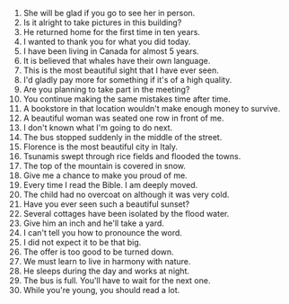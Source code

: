 1. She will be glad if you go to see her in person.
2. Is it alright to take pictures in this building?
3. He returned home for the first time in ten years.
4. I wanted to thank you for what you did today.
5. I have been living in Canada for almost 5 years.
6. It is believed that whales have their own language.
7. This is the most beautiful sight that I have ever seen.
8. I'd gladly pay more for something if it's of a high quality.
9. Are you planning to take part in the meeting?
10. You continue making the same mistakes time after time.
11. A bookstore in that location wouldn't make enough money to survive.
12. A beautiful woman was seated one row in front of me.
13. I don't known what I'm going to do next.
14. The bus stopped suddenly in the middle of the street.
15. Florence is the most beautiful city in Italy.
16. Tsunamis swept through rice fields and flooded the towns.
17. The top of the mountain is covered in snow.
18. Give me a chance to make you proud of me.
19. Every time I read the Bible. I am deeply moved.
20. The child had no overcoat on although it was very cold.
21. Have you ever seen such a beautiful sunset?
22. Several cottages have been isolated by the flood water.
23. Give him an inch and he'll take a yard.
24. I can't tell you how to pronounce the word. 
25. I did not expect it to be that big.
26. The offer is too good to be turned down.
27. We must learn to live in harmony with nature.
28. He sleeps during the day and works at night.
29. The bus is full. You'll have to wait for the next one.
30. While you're young, you should read a lot.
